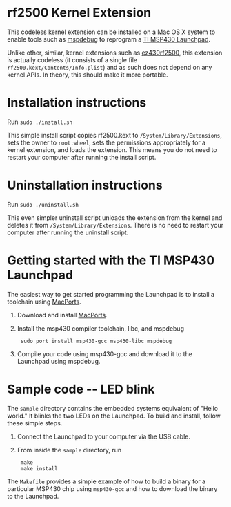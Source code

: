 rf2500 Kernel Extension
=======================

This codeless kernel extension can be installed on a Mac OS X system
to enable tools such as [mspdebug][1] to reprogram a [TI MSP430
Launchpad][4].

Unlike other, similar, kernel extensions such as [ez430rf2500][3],
this extension is actually codeless (it consists of a single file
`rf2500.kext/Contents/Info.plist`) and as such does not depend on any
kernel APIs. In theory, this should make it more portable.

# Installation instructions
Run `sudo ./install.sh`

This simple install script copies rf2500.kext to
`/System/Library/Extensions`, sets the owner to `root:wheel`, sets the
permissions appropriately for a kernel extension, and loads the
extension. This means you do not need to restart your computer after
running the install script.

# Uninstallation instructions
Run `sudo ./uninstall.sh`

This even simpler uninstall script unloads the extension from the
kernel and deletes it from `/System/Library/Extensions`. There is no
need to restart your computer after running the uninstall script.

# Getting started with the TI MSP430 Launchpad
The easiest way to get started programming the Launchpad is to install
a toolchain using [MacPorts][2].

1. Download and install [MacPorts][2].
2. Install the msp430 compiler toolchain, libc, and mspdebug

        sudo port install msp430-gcc msp430-libc mspdebug

3. Compile your code using msp430-gcc and download it to the Launchpad
   using mspdebug.

# Sample code -- LED blink
The `sample` directory contains the embedded systems equivalent of
"Hello world." It blinks the two LEDs on the Launchpad. To build and
install, follow these simple steps.

1. Connect the Launchpad to your computer via the USB cable.
2. From inside the `sample` directory, run

        make
        make install

The `Makefile` provides a simple example of how to build a binary for
a particular MSP430 chip using `msp430-gcc` and how to download the
binary to the Launchpad.

[1]: http://mspdebug.sourceforge.net/
[2]: https://www.macports.org/install.php
[3]: https://github.com/colossaldynamics/ez430rf2500
[4]: http://www.ti.com/tool/msp-exp430g2
